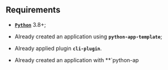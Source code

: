 
## **Requirements**

- [**`Python`**](https://www.python.org/) 3.8+;

- Already created an application using **`python-app-template`**;

- Already applied plugin **`cli-plugin`**.

- Already created an application with **`python-ap